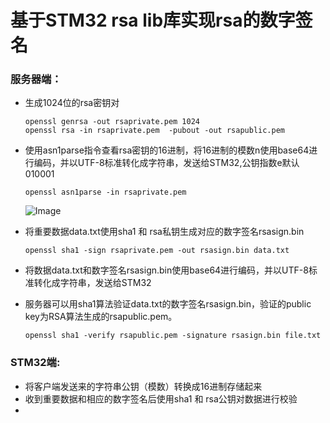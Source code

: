 # 基于STM32 rsa lib库实现rsa的数字签名

### 服务器端：

- 生成1024位的rsa密钥对

  ```
  openssl genrsa -out rsaprivate.pem 1024 
  openssl rsa -in rsaprivate.pem  -pubout -out rsapublic.pem
  ```

- 使用asn1parse指令查看rsa密钥的16进制，将16进制的模数n使用base64进行编码，并以UTF-8标准转化成字符串，发送给STM32,公钥指数e默认010001

  ```
  openssl asn1parse -in rsaprivate.pem
  ```

  ![Image](https://github.com/xaodongdong/STM32F103C8T6-RTT/blob/rsa-lib/Image.png )

  

- 将重要数据data.txt使用sha1 和 rsa私钥生成对应的数字签名rsasign.bin

  ```
  openssl sha1 -sign rsaprivate.pem -out rsasign.bin data.txt
  ```

- 将数据data.txt和数字签名rsasign.bin使用base64进行编码，并以UTF-8标准转化成字符串，发送给STM32

- 服务器可以用sha1算法验证data.txt的数字签名rsasign.bin，验证的public key为RSA算法生成的rsapublic.pem。

  ```
  openssl sha1 -verify rsapublic.pem -signature rsasign.bin file.txt
  ```

  

### STM32端: 

- 将客户端发送来的字符串公钥（模数）转换成16进制存储起来
- 收到重要数据和相应的数字签名后使用sha1 和 rsa公钥对数据进行校验
- 

